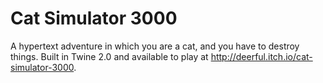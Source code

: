# Cat Simulator 3000
A hypertext adventure in which you are a cat, and you have to destroy things. Built in Twine 2.0 and available to play at http://deerful.itch.io/cat-simulator-3000.
